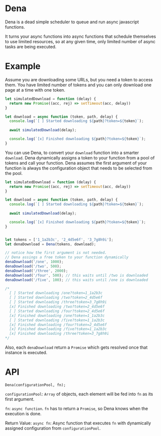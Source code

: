 Dena
============


Dena is a dead simple scheduler to queue and run async javascript functions.

It turns your async functions into async functions that schedule themselves to use limited resources, so at any given time, only limited number of async tasks are being executed.


Example
============
Assume you are downloading some URLs, but you need a token to access them. You have limited number of tokens and you can only download one page at a time with one token.

```javascript
let simulatedDownload = function (delay) {
  return new Promise((acc, rej) => setTimeout(acc, delay))
}

let download = async function (token, path, delay) {
  console.log(`[ ] Started downloading ${path}?token=${token}`);
  
  await simulatedDownload(delay);

  console.log(`[x] Finished downloading ${path}?token=${token}`);
}
```

You can use Dena, to convert your `download` function into a smarter `download`. Dena dynamically assigns a token to your function from a pool of tokens and call your function.
Dena assumes the first argument of your function is always the configuration object that needs to be selected from the pool.

```javascript
let simulatedDownload = function (delay) {
  return new Promise((acc, rej) => setTimeout(acc, delay))
}

let download = async function (token, path, delay) {
  console.log(`[ ] Started downloading ${path}?token=${token}`);
  
  await simulatedDownload(delay);

  console.log(`[x] Finished downloading ${path}?token=${token}`);
}


let tokens = ['1_1a2b3c', '2_4d5e6f', '3_7g8h9i'];
let denaDownload = Dena(tokens, download);

// notice how the first argument is not needed.
// Dena assings a free token to your function dynamically
denaDownload('/one', 1000);
denaDownload('/two', 500);
denaDownload('/three', 2000);
denaDownload('/four', 500); // this waits until /two is downloaded
denaDownload('/five', 100); // this waits until /one is downloaded

/*
  [ ] Started downloading /one?token=1_1a2b3c
  [ ] Started downloading /two?token=2_4d5e6f
  [ ] Started downloading /three?token=3_7g8h9i
  [x] Finished downloading /two?token=2_4d5e6f
  [ ] Started downloading /four?token=2_4d5e6f
  [x] Finished downloading /one?token=1_1a2b3c
  [ ] Started downloading /five?token=1_1a2b3c
  [x] Finished downloading /four?token=2_4d5e6f
  [x] Finished downloading /five?token=1_1a2b3c
  [x] Finished downloading /three?token=3_7g8h9i
*/
```

Also, each `denaDownload` return a `Promise` which gets resolved once that instance is executed.

API
=====
```
Dena(configurationPool, fn);
```

`configurationPool`: `Array` of objects, each element will be fed into `fn` as its first argument.

`fn`: `async function`. `fn` has to return a `Promise`, so Dena knows when the execution is done.


Return Value:
`async fn`: Async function that executes `fn` with dynamically assigned configuration from `configurationPool`.



